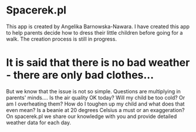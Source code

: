 # Spacerek.pl

This app is created by Angelika Barnowska-Nawara. I have created this app to help parents decide how to dress their little children before going for a walk. The creation process is still in progress.

# It is said that there is no bad weather - there are only bad clothes...

But we know that the issue is not so simple. Questions are multiplying in parents' minds.... Is the air quality OK today? Will my child be too cold? Or am I overheating them? How do I toughen up my child and what does that even mean? Is a beanie at 20 degrees Celsius a must or an exaggeration? On spacerek.pl we share our knowledge with you and provide detailed weather data for each day. 